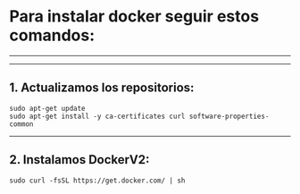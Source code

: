 # Para instalar docker seguir estos comandos:

---
---

## 1. Actualizamos los repositorios:

```
sudo apt-get update
sudo apt-get install -y ca-certificates curl software-properties-common
```

---

## 2. Instalamos DockerV2:

```
sudo curl -fsSL https://get.docker.com/ | sh
```
